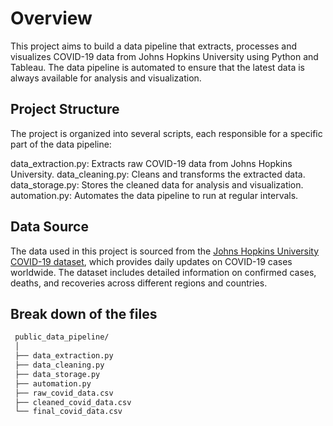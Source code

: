# Overview
This project aims to build a data pipeline that extracts, processes and visualizes COVID-19 data from Johns Hopkins University using Python and Tableau. 
The data pipeline is automated to ensure that the latest data is always available for analysis and visualization.

## Project Structure
The project is organized into several scripts, each responsible for a specific part of the data pipeline:

data_extraction.py: Extracts raw COVID-19 data from Johns Hopkins University.
data_cleaning.py: Cleans and transforms the extracted data.
data_storage.py: Stores the cleaned data for analysis and visualization.
automation.py: Automates the data pipeline to run at regular intervals.

## Data Source
The data used in this project is sourced from the [Johns Hopkins University COVID-19 dataset](https://github.com/CSSEGISandData/COVID-19), which provides daily updates on COVID-19 cases worldwide. 
The dataset includes detailed information on confirmed cases, deaths, and recoveries across different regions and countries.

## Break down of the files
 ``` bash
  public_data_pipeline/
  │
  ├── data_extraction.py
  ├── data_cleaning.py
  ├── data_storage.py
  ├── automation.py
  ├── raw_covid_data.csv
  ├── cleaned_covid_data.csv
  └── final_covid_data.csv
 ```
